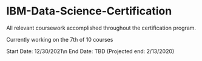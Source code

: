 # IBM-Data-Science-Certification
All relevant coursework accomplished throughout the certification program.

Currently working on the 7th of 10 courses

Start Date: 12/30/2021\n
End Date: TBD (Projected end: 2/13/2020)
